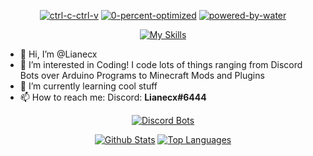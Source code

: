 <div align="center">
  
[![ctrl-c-ctrl-v](https://forthebadge.com/images/badges/ctrl-c-ctrl-v.svg)](https://forthebadge.com) [![0-percent-optimized](https://forthebadge.com/images/badges/0-percent-optimized.svg)](https://forthebadge.com) [![powered-by-water](https://forthebadge.com/images/badges/powered-by-water.svg)](https://forthebadge.com)
  
[![My Skills](https://skillicons.dev/icons?i=arduino,blender,cpp,css,discord,bots,docker,electron,git,github,gradle,html,idea,java,js,linux,md,nodejs,py,react,regex)](https://skillicons.dev)
</div>

- 👋 Hi, I’m @Lianecx
- 👀 I’m interested in Coding! I code lots of things ranging from Discord Bots over Arduino Programs to Minecraft Mods and Plugins
- 🌱 I’m currently learning cool stuff
- 📫 How to reach me: Discord: **Lianecx#6444**

<div align="center">
 
[![Discord Bots](https://top.gg/api/widget/712759741528408064.svg)](https://top.gg/bot/712759741528408064)
  
[![Github Stats](https://github-readme-stats.vercel.app/api?username=Lianecx&show_icons=true&count_private=true&include_all_commits=true&theme=dark)](https://github.com/anuraghazra/github-readme-stats)
[![Top Languages](https://github-readme-stats.vercel.app/api/top-langs/?username=Lianecx&langs_count=10&layout=compact&theme=dark)](https://github.com/anuraghazra/github-readme-stats)
  
</div>
